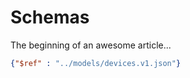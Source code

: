 # Schemas

The beginning of an awesome article...

``` json json_schema
{"$ref" : "../models/devices.v1.json"}
```
